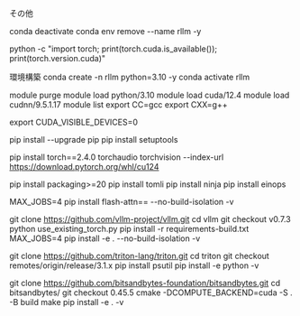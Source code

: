 その他

conda deactivate 
conda env remove --name rllm -y

python -c "import torch; print(torch.cuda.is_available()); print(torch.version.cuda)"


環境構築
conda create -n rllm python=3.10 -y
conda activate rllm


module purge 
module load python/3.10
module load cuda/12.4
module load cudnn/9.5.1.17
module list
export CC=gcc
export CXX=g++

export CUDA_VISIBLE_DEVICES=0

pip install --upgrade pip
pip install setuptools

pip install torch==2.4.0 torchaudio torchvision --index-url https://download.pytorch.org/whl/cu124

pip install packaging>=20
pip install tomli
pip install ninja
pip install einops


MAX_JOBS=4 pip install flash-attn== --no-build-isolation -v


git clone https://github.com/vllm-project/vllm.git
cd vllm
git checkout v0.7.3
python use_existing_torch.py 
pip install -r requirements-build.txt
MAX_JOBS=4 pip install -e . --no-build-isolation -v

git clone https://github.com/triton-lang/triton.git
cd triton
git checkout remotes/origin/release/3.1.x
pip install psutil
pip install -e python -v

git clone https://github.com/bitsandbytes-foundation/bitsandbytes.git
cd bitsandbytes/
git checkout 0.45.5
cmake -DCOMPUTE_BACKEND=cuda -S . -B build
make
pip install -e . -v

